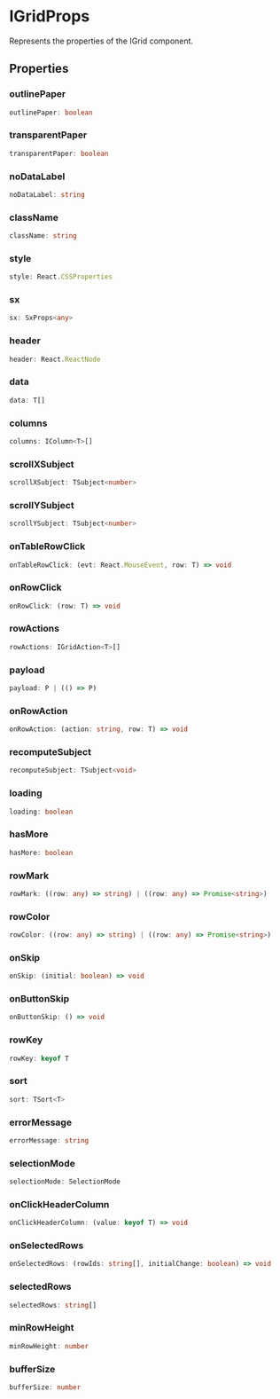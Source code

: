 # IGridProps

Represents the properties of the IGrid component.

## Properties

### outlinePaper

```ts
outlinePaper: boolean
```

### transparentPaper

```ts
transparentPaper: boolean
```

### noDataLabel

```ts
noDataLabel: string
```

### className

```ts
className: string
```

### style

```ts
style: React.CSSProperties
```

### sx

```ts
sx: SxProps<any>
```

### header

```ts
header: React.ReactNode
```

### data

```ts
data: T[]
```

### columns

```ts
columns: IColumn<T>[]
```

### scrollXSubject

```ts
scrollXSubject: TSubject<number>
```

### scrollYSubject

```ts
scrollYSubject: TSubject<number>
```

### onTableRowClick

```ts
onTableRowClick: (evt: React.MouseEvent, row: T) => void
```

### onRowClick

```ts
onRowClick: (row: T) => void
```

### rowActions

```ts
rowActions: IGridAction<T>[]
```

### payload

```ts
payload: P | (() => P)
```

### onRowAction

```ts
onRowAction: (action: string, row: T) => void
```

### recomputeSubject

```ts
recomputeSubject: TSubject<void>
```

### loading

```ts
loading: boolean
```

### hasMore

```ts
hasMore: boolean
```

### rowMark

```ts
rowMark: ((row: any) => string) | ((row: any) => Promise<string>)
```

### rowColor

```ts
rowColor: ((row: any) => string) | ((row: any) => Promise<string>)
```

### onSkip

```ts
onSkip: (initial: boolean) => void
```

### onButtonSkip

```ts
onButtonSkip: () => void
```

### rowKey

```ts
rowKey: keyof T
```

### sort

```ts
sort: TSort<T>
```

### errorMessage

```ts
errorMessage: string
```

### selectionMode

```ts
selectionMode: SelectionMode
```

### onClickHeaderColumn

```ts
onClickHeaderColumn: (value: keyof T) => void
```

### onSelectedRows

```ts
onSelectedRows: (rowIds: string[], initialChange: boolean) => void
```

### selectedRows

```ts
selectedRows: string[]
```

### minRowHeight

```ts
minRowHeight: number
```

### bufferSize

```ts
bufferSize: number
```
